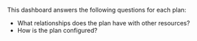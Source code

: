 This dashboard answers the following questions for each plan:

- What relationships does the plan have with other resources?
- How is the plan configured?
